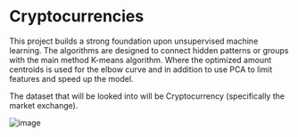 # Cryptocurrencies

This project builds a strong foundation upon unsupervised machine learning. The algorithms are designed to connect hidden patterns or groups with the main method K-means algorithm. Where the optimized amount centroids is used for the elbow curve and in addition to use PCA to limit features and speed up the model.

The dataset that will be looked into will be Cryptocurrency (specifically the market exchange).

![image](https://github.com/codepast12/Cryptocurrencies/blob/main/Resources/ClusteredDF.png)
